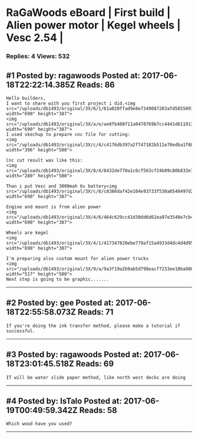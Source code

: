# RaGaWoods eBoard &#124; First build &#124; Alien power motor &#124; Kegel wheels &#124; Vesc 2.54 &#124;

### Replies: 4 Views: 532

## \#1 Posted by: ragawoods Posted at: 2017-06-18T22:22:14.385Z Reads: 86

```
Hello builders,
I want to share with you first project i did.<img src="/uploads/db1493/original/3X/6/1/61a020ffad9e8e7349087203afd58550913396a8.jpg" width="690" height="387">
<img src="/uploads/db1493/original/3X/a/e/ae8fb408f11a0478769b7cc4441d6119136ce0fb.jpg" width="690" height="387">
I used skechup to prepare cnc file for cutting:
<img src="/uploads/db1493/original/3X/c/4/c4176db397a2f747182b511e70edba1f88bcb77e.png" width="396" height="500">

Cnc cut result was like this:
<img src="/uploads/db1493/original/3X/8/4/8432de770a1c6cf563cf24b09c80b833e74adf9f.jpg" width="280" height="500">

Than i put Vesc and 3000mah 6s battery<img src="/uploads/db1493/original/3X/c/8/c8386daf42e104e93733f530a0540497d24ee3cf.jpg" width="690" height="387">

Engine and mount is from alien power
<img src="/uploads/db1493/original/3X/4/6/464c629cc41d30dd6d62ea97e3540e7cb4ec3d94.jpg" width="690" height="387">

Wheels are kegel
<img src="/uploads/db1493/original/3X/4/1/417347820ebe779af15a4933d4dc4d4d957ac476.jpg" width="690" height="387">

I'm preparing also custom mount for alien power trucks
<img src="/uploads/db1493/original/3X/9/a/9a3f19a2b9ab5d798eacf7233ee10ba988ff523e.jpg" width="517" height="500">
Next step is going to be graphic.......
```

---
## \#2 Posted by: gee Posted at: 2017-06-18T22:55:58.073Z Reads: 71

```
If you're doing the ink transfer method, please make a tutorial if successful.
```

---
## \#3 Posted by: ragawoods Posted at: 2017-06-18T23:01:45.518Z Reads: 69

```
IT will be water slide paper method, like north west decks are doing
```

---
## \#4 Posted by: IsTalo Posted at: 2017-06-19T00:49:59.342Z Reads: 58

```
Which wood have you used?
```

---
